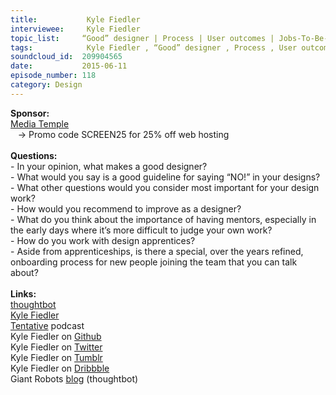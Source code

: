 ```yaml
--- 
title:           Kyle Fiedler 
interviewee:     Kyle Fiedler 
topic_list:     “Good” designer | Process | User outcomes | Jobs-To-Be-Done | Saying “NO!” | Features | Visual design | Design questions | Improving | Side projects | Mentors | Great taste | Design apprentices | Remote mentor | Onboarding designers | Friday lunches
tags:            Kyle Fiedler , “Good” designer , Process , User outcomes , Jobs-To-Be-Done , Saying “NO!” , Features , Visual design , Design questions , Improving , Side projects , Mentors , Great taste , Design apprentices , Remote mentor , Onboarding designers , Friday lunches
soundcloud_id:  209904565
date:           2015-06-11
episode_number: 118
category: Design
---
```


<p class="show_notes_display"><b>Sponsor:<br></b><a rel="nofollow" target="_blank" href="http://mediatemple.net/?utm_source=BetweenScreens&amp;utm_medium=podcast&amp;utm_campaign=SCREEN25">Media Temple</a><b><br></b>   -&gt; Promo code SCREEN25 for 25% off web hosting<br><b><br>Questions:</b><br>- In your opinion, what makes a good designer?<br>- What would you say is a good guideline for saying “NO!” in your designs?<br>- What other questions would you consider most important for your design work?<br>- How would you recommend to improve as a designer?<br>- What do you think about the importance of having mentors, especially in the early days where it’s more difficult to judge your own work?<br>- How do you work with design apprentices?<br>- Aside from apprenticeships, is there a special, over the years refined, onboarding process for new people joining the team that you can talk about?<br><br><b>Links:</b><br><a rel="nofollow" target="_blank" href="https://thoughtbot.com/">thoughtbot</a><br><a rel="nofollow" target="_blank" href="http://kylefiedler.com/">Kyle Fiedler</a><br><a rel="nofollow" target="_blank" href="http://tentative.fm/">Tentative</a> podcast<br>Kyle Fiedler on <a rel="nofollow" target="_blank" href="https://github.com/kylefiedler">Github</a><br>Kyle Fiedler on <a rel="nofollow" target="_blank" href="https://twitter.com/kylefiedler">Twitter</a><br>Kyle Fiedler on <a rel="nofollow" target="_blank" href="http://ephemera.kylefiedler.com/">Tumblr</a><br>Kyle Fiedler on <a rel="nofollow" target="_blank" href="https://dribbble.com/kylefiedler">Dribbble</a><br>Giant Robots <a rel="nofollow" target="_blank" href="https://robots.thoughtbot.com/">blog</a> (thoughtbot)</p>
